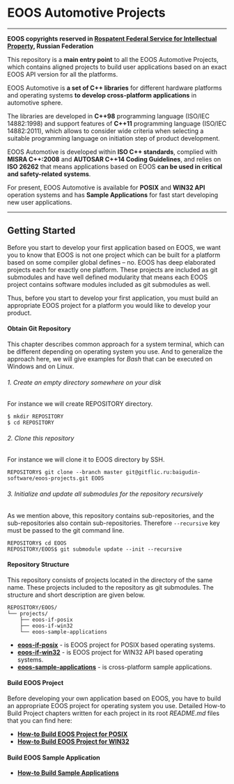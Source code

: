 # EOOS Automotive Projects
---

**EOOS copyrights reserved in [Rospatent Federal Service for Intellectual Property]( https://www1.fips.ru/registers-doc-view/fips_servlet?DB=EVM&DocNumber=2017664105&TypeFile=html), Russian Federation**

This repository is a **main entry point** to all the EOOS Automotive Projects, which contains aligned 
projects to build user applications based on an exact EOOS API version for all the platforms.

EOOS Automotive is **a set of C++ libraries** for different hardware platforms and operating systems 
**to develop cross-platform applications** in automotive sphere.

The libraries are developed in **C++98** programming language (ISO/IEC 14882:1998) and support features 
of **C++11** programming language (ISO/IEC 14882:2011), which allows to consider wide criteria when 
selecting a suitable programming language on initiation step of product development.

EOOS Automotive is developed within **ISO C++ standards**, complied with **MISRA C++:2008** and 
**AUTOSAR C++14 Coding Guidelines**, and relies on **ISO 26262** that means applications based 
on EOOS **can be used in critical and safety-related systems**.

For present, EOOS Automotive is available for **POSIX** and **WIN32 API** operation systems and 
has **Sample Applications** for fast start developing new user applications.

---

## Getting Started

Before you start to develop your first application based on EOOS, we want you to know that EOOS is 
not one project which can be built for a platform based on some compiler global defines – no. 
EOOS has deep elaborated projects each for exactly one platform. These projects are included 
as git submodules and have well defined modularity that means each EOOS project contains software 
modules included as git submodules as well. 

Thus, before you start to develop your first application, you must build an appropriate EOOS project 
for a platform you would like to develop your product.



#### Obtain Git Repository

This chapter describes common approach for a system terminal, which can be different depending on 
operating system you use. And to generalize the approach here, we will give examples for *Bash* 
that can be executed on Windows and on Linux.

###### 1. Create an empty directory somewhere on your disk

For instance we will create REPOSITORY directory.

```
$ mkdir REPOSITORY
$ cd REPOSITORY
```

###### 2. Clone this repository

For instance we will clone it to EOOS directory by SSH.

```
REPOSITORY$ git clone --branch master git@gitflic.ru:baigudin-software/eoos-projects.git EOOS
```

###### 3. Initialize and update all submodules for the repository recursively

As we mention above, this repository contains sub-repositories, and the sub-repositories also 
contain sub-repositories. Therefore `--recursive` key must be passed to the git command line.

```
REPOSITORY$ cd EOOS
REPOSITORY/EOOS$ git submodule update --init --recursive
```



#### Repository Structure

This repository consists of projects located in the directory of the same name. 
These projects included to the repository as git submodules. The structure and short 
description are given below.

```
REPOSITORY/EOOS/
└── projects/
    ├── eoos-if-posix
    ├── eoos-if-win32
    └── eoos-sample-applications
```

- **[eoos-if-posix](https://gitflic.ru/project/baigudin-software/eoos-project-if-posix)** - is EOOS project for POSIX based operating systems.
- **[eoos-if-win32](https://gitflic.ru/project/baigudin-software/eoos-project-if-win32)** - is EOOS project for WIN32 API based operating systems.
- **[eoos-sample-applications](https://gitflic.ru/project/baigudin-software/eoos-project-sample-applications)** - is cross-platform sample applications.



#### Build EOOS Project

Before developing your own application based on EOOS, you have to build an appropriate 
EOOS project for operating system you use. Detailed How-to Build Project chapters written 
for each project in its root *README.md* files that you can find here:

- **[How-to Build EOOS Project for POSIX](https://gitflic.ru/project/baigudin-software/eoos-project-if-posix/blob?file=README.md)**
- **[How-to Build EOOS Project for WIN32](https://gitflic.ru/project/baigudin-software/eoos-project-if-win32/blob?file=README.md)**



#### Build EOOS Sample Application



- **[How-to Build Sample Applications](https://gitflic.ru/project/baigudin-software/eoos-project-sample-applications/blob?file=README.md)**
